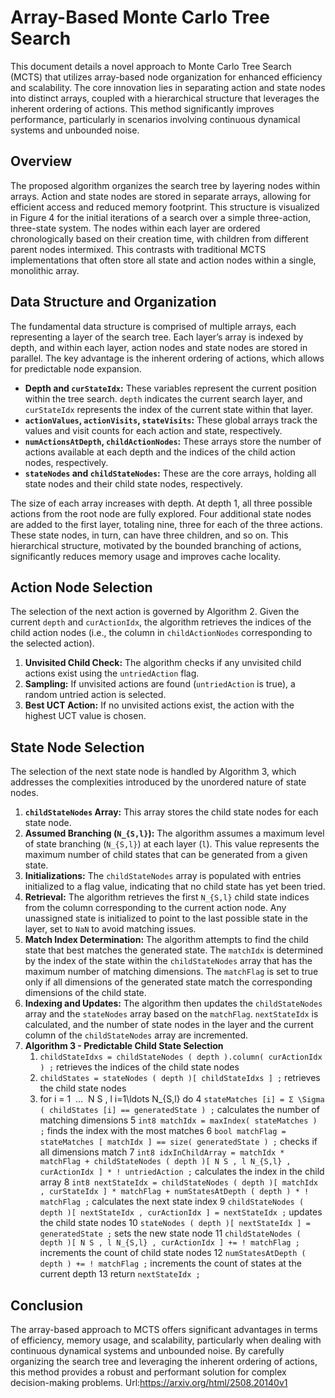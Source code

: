 # Array-Based Monte Carlo Tree Search

This document details a novel approach to Monte Carlo Tree Search (MCTS) that utilizes array-based node organization for enhanced efficiency and scalability. The core innovation lies in separating action and state nodes into distinct arrays, coupled with a hierarchical structure that leverages the inherent ordering of actions. This method significantly improves performance, particularly in scenarios involving continuous dynamical systems and unbounded noise.

## Overview

The proposed algorithm organizes the search tree by layering nodes within arrays. Action and state nodes are stored in separate arrays, allowing for efficient access and reduced memory footprint. This structure is visualized in Figure 4 for the initial iterations of a search over a simple three-action, three-state system. The nodes within each layer are ordered chronologically based on their creation time, with children from different parent nodes intermixed. This contrasts with traditional MCTS implementations that often store all state and action nodes within a single, monolithic array.

## Data Structure and Organization

The fundamental data structure is comprised of multiple arrays, each representing a layer of the search tree.  Each layer’s array is indexed by depth, and within each layer, action nodes and state nodes are stored in parallel.  The key advantage is the inherent ordering of actions, which allows for predictable node expansion.

*   **Depth and `curStateIdx`:** These variables represent the current position within the tree search. `depth` indicates the current search layer, and `curStateIdx` represents the index of the current state within that layer.
*   **`actionValues`, `actionVisits`, `stateVisits`:** These global arrays track the values and visit counts for each action and state, respectively.
*   **`numActionsAtDepth`, `childActionNodes`:** These arrays store the number of actions available at each depth and the indices of the child action nodes, respectively.
*   **`stateNodes` and `childStateNodes`:** These are the core arrays, holding all state nodes and their child state nodes, respectively.

The size of each array increases with depth. At depth 1, all three possible actions from the root node are fully explored.  Four additional state nodes are added to the first layer, totaling nine, three for each of the three actions. These state nodes, in turn, can have three children, and so on. This hierarchical structure, motivated by the bounded branching of actions, significantly reduces memory usage and improves cache locality.

## Action Node Selection

The selection of the next action is governed by Algorithm 2. Given the current `depth` and `curActionIdx`, the algorithm retrieves the indices of the child action nodes (i.e., the column in `childActionNodes` corresponding to the selected action).

1.  **Unvisited Child Check:** The algorithm checks if any unvisited child actions exist using the `untriedAction` flag.
2.  **Sampling:** If unvisited actions are found (`untriedAction` is true), a random untried action is selected.
3.  **Best UCT Action:** If no unvisited actions exist, the action with the highest UCT value is chosen.

## State Node Selection

The selection of the next state node is handled by Algorithm 3, which addresses the complexities introduced by the unordered nature of state nodes.

1.  **`childStateNodes` Array:** This array stores the child state nodes for each state node.
2.  **Assumed Branching (`N_{S,l}`):**  The algorithm assumes a maximum level of state branching (`N_{S,l}`) at each layer (`l`). This value represents the maximum number of child states that can be generated from a given state.
3.  **Initializations:** The `childStateNodes` array is populated with entries initialized to a flag value, indicating that no child state has yet been tried.
4.  **Retrieval:** The algorithm retrieves the first `N_{S,l}` child state indices from the column corresponding to the current action node. Any unassigned state is initialized to point to the last possible state in the layer, set to `NaN` to avoid matching issues.
5.  **Match Index Determination:** The algorithm attempts to find the child state that best matches the generated state. The `matchIdx` is determined by the index of the state within the `childStateNodes` array that has the maximum number of matching dimensions. The `matchFlag` is set to true only if all dimensions of the generated state match the corresponding dimensions of the child state.
6.  **Indexing and Updates:** The algorithm then updates the `childStateNodes` array and the `stateNodes` array based on the `matchFlag`. `nextStateIdx` is calculated, and the number of state nodes in the layer and the current column of the `childStateNodes` array are incremented.
7. **Algorithm 3 - Predictable Child State Selection**
    1. `childStateIdxs = childStateNodes ( depth ).column( curActionIdx ) ;` retrieves the indices of the child state nodes
    2. `childStates = stateNodes ( depth )[ childStateIdxs ] ;` retrieves the child state nodes
    3. for i = 1 ​ … ​ N S , l i=1\ldots N_{S,l} do 4  `stateMatches [i] = Σ \Sigma ( childStates [i] == generatedState ) ;` calculates the number of matching dimensions
    5  `int8 matchIdx = maxIndex( stateMatches ) ;` finds the index with the most matches
    6  `bool matchFlag = stateMatches [ matchIdx ] == size( generatedState ) ;` checks if all dimensions match
    7  `int8 idxInChildArray = matchIdx * matchFlag + childStateNodes ( depth )[ N S , l N_{S,l} , curActionIdx ] * ! untriedAction ;` calculates the index in the child array
    8  `int8 nextStateIdx = childStateNodes ( depth )[ matchIdx , curStateIdx ] * matchFlag + numStatesAtDepth ( depth ) * ! matchFlag ;` calculates the next state index
    9  `childStateNodes ( depth )[ nextStateIdx , curActionIdx ] = nextStateIdx ;` updates the child state nodes
    10  `stateNodes ( depth )[ nextStateIdx ] = generatedState ;` sets the new state node
    11  `childStateNodes ( depth )[ N S , l N_{S,l} , curActionIdx ] += ! matchFlag ;` increments the count of child state nodes
    12  `numStatesAtDepth ( depth ) += ! matchFlag ;` increments the count of states at the current depth
    13 return `nextStateIdx ;`

## Conclusion

The array-based approach to MCTS offers significant advantages in terms of efficiency, memory usage, and scalability, particularly when dealing with continuous dynamical systems and unbounded noise. By carefully organizing the search tree and leveraging the inherent ordering of actions, this method provides a robust and performant solution for complex decision-making problems.
Url:https://arxiv.org/html/2508.20140v1